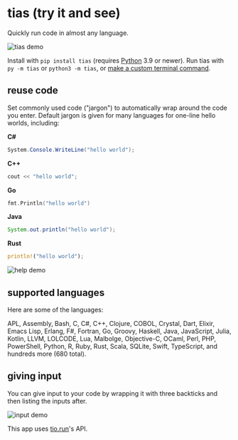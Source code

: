 # tias (try it and see)

Quickly run code in almost any language.

![tias demo](https://media.giphy.com/media/PF3RygFxDwe6OVbFBr/giphy.gif)

Install with `pip install tias` (requires [Python](https://www.python.org/downloads/) 3.9 or newer). Run tias with `py -m tias` or `python3 -m tias`, or [make a custom terminal command](https://wheelercj.github.io/notes/pages/20220320181252.html).

## reuse code

Set commonly used code ("jargon") to automatically wrap around the code you enter. Default jargon is given for many languages for one-line hello worlds, including:

**C#**

```cs
System.Console.WriteLine("hello world");
```

**C++**

```cpp
cout << "hello world";
```

**Go**

```go
fmt.Println("hello world")
```

**Java**

```java
System.out.println("hello world");
```

**Rust**

```rust
println!("hello world");
```

![help demo](images/help.png)

## supported languages

Here are some of the languages:

APL, Assembly, Bash, C, C#, C++, Clojure, COBOL, Crystal, Dart, Elixir, Emacs Lisp, Erlang, F#, Fortran, Go, Groovy, Haskell, Java, JavaScript, Julia, Kotlin, LLVM, LOLCODE, Lua, Malbolge, Objective-C, OCaml, Perl, PHP, PowerShell, Python, R, Ruby, Rust, Scala, SQLite, Swift, TypeScript, and hundreds more (680 total).

## giving input

You can give input to your code by wrapping it with three backticks and then listing the inputs after.

![input demo](images/input.png)

This app uses [tio.run](https://tio.run/#)'s API.
